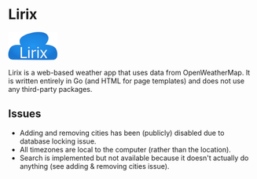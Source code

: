 Lirix
=====

![Logo](logo_100.png)

Lirix is a web-based weather app that uses data from OpenWeatherMap. It is written entirely in Go (and HTML for page templates) and does not use any third-party packages.

Issues
------

* Adding and removing cities has been (publicly) disabled due to database locking issue.
* All timezones are local to the computer (rather than the location).
* Search is implemented but not available because it doesn't actually do anything (see adding & removing cities issue).